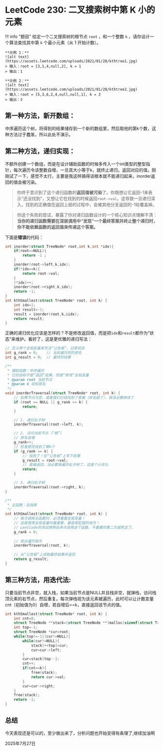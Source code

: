 # LeetCode 230: 二叉搜索树中第 K 小的元素 

!!! info "题目"
    给定一个二叉搜索树的根节点 `root` ，和一个整数 `k` ，请你设计一个算法查找其中第 `k` 个最小元素（从 1 开始计数）。

    **示例 1：**
    ![alt text](https://assets.leetcode.com/uploads/2021/01/28/kthtree1.jpg)
    > 输入：root = [3,1,4,null,2], k = 1
    > 输出：1

    **示例 2：**
    ![alt text](https://assets.leetcode.com/uploads/2021/01/28/kthtree2.jpg)
    > 输入：root = [5,3,6,2,4,null,null,1], k = 3
    > 输出：3

## 第一种方法，新开数组：

中序遍历这个树，将得到的结果储存到一个新的数组里，然后取他的第k个数，这种方法过于蠢笨，所以此处不演示。

## 第二种方法，递归实现：

不额外创建一个数组，而是在设计辅助函数的时候多传入一个int类型的整型指针，每次遍历令该整数自增，一旦其大小等于k，就终止递归，返回对应的值。刚刚试了一下，感觉不太行，主要是我这样搞得话根本就不能递归起来，inorder返回的值会被污染。

> 你终于意识到了这个递归函数的**返回值被污染**了。你既想让它返回-1来表示“还没找到”，又想让它在找到的时候返回`root->val`。这导致一旦递归深入，找到的正确值在返回上层的过程中，会被其他分支返回的-1给覆盖掉。

> 你这个失败的尝试，暴露了你对递归函数设计的一个核心知识点理解不清：**当你的递归函数需要在深层调用中“发现”一个最终答案并终止整个递归时，你不能依赖函数的返回值来传递这个答案。**

下面是**错误**的代码：

```C
int inorder(struct TreeNode* root,int k,int *idx){
    if(root==NULL){
        return -1 ;
    }
    inorder(root->left,k,idx);
    if(*idx==k){
        return root->val;
    }
    (*idx)++;
    inorder(root->right,k,idx);
    return -1;
}
int kthSmallest(struct TreeNode* root, int k) {
    int idx=1;
    int result=-1;
    result = inorder(root,k,&idx);
    return result;
}
```



正确的递归优化应该是怎样的？不是修改返回值，而是把`idx`和`result`都作为“状态”来维护。看好了，这是更优雅的递归写法：

```C
// 定义两个全局变量来充当“公告板”，记录状态
int g_rank = 0;    // 当前遍历到的排名
int g_result = 0;  // 最终的结果

/**
 * 辅助函数：中序遍历
 * 它的目标不是“返回”结果，而是“修改”全局变量
 * @param root 当前节点
 * @param k 目标排名
 */
void inorderTraversal(struct TreeNode* root, int k) {
    // 如果节点为空，或者我们已经找到了答案（排名超了），就没必要继续了
    if (root == NULL || g_rank >= k) {
        return;
    }

    // 1. 递归左子树
    inorderTraversal(root->left, k);

    // 2. 访问当前节点（“根”）
    // 排名自增
    g_rank++;
    // 检查是否找到了第k个
    if (g_rank == k) {
        // 找到了！在“公告板”上写下结果
        g_result = root->val;
        // 直接返回，没必要再遍历右子树了，这是个小优化
        return;
    }

    // 3. 递归右子树
    inorderTraversal(root->right, k);
}

/**
 * 主函数：总指挥
 */
int kthSmallest(struct TreeNode* root, int k) {
    // 每次调用主函数时，必须重置全局变量！
    // 这是使用全局变量时最重要、最容易犯错的地方！
    // LeetCode的测试用例会多次调用这个函数，不重置你第二次就死定了。
    g_rank = 0;
    
    // 发出遍历指令
    inorderTraversal(root, k);
    
    // 从“公告板”上读取最终结果并返回
    return g_result;
}
```

## 第三种方法，用迭代法:

只要当前节点非空，就入栈，如果当前节点是NULL并且栈非空，就弹栈，访问栈顶元素的右节点，然后重复。每次弹栈视为该元素被遍历，此时可以让计数变量cnt（初始值为0）自增，若自增后==k，直接返回该节点的值。

```C
int kthSmallest(struct TreeNode* root, int k) {
    int cnt=0;
    struct TreeNode **stack=(struct TreeNode **)malloc(sizeof(struct TreeNode * )*10001);
    int top=-1;
    struct TreeNode *cur=root;
    while(top!=-1||cur!=NULL){
        while(cur!=NULL){
            stack[++top]=cur;
            cur=cur->left;
        }
        cur=stack[top--];
        cnt++;
        if(cnt==k){
            free(stack);
            return cur->val;
        }
        cur=cur->right;
    }
    free(stack);
    return -1;
}
```

## 总结

今天表现还是可以的，至少做出来了，分析问题也开始变得有条理了,继续加油啊

2025年7月27日
